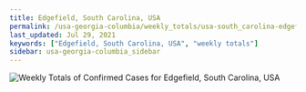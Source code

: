 ```yaml
---
title: Edgefield, South Carolina, USA
permalink: /usa-georgia-columbia/weekly_totals/usa-south_carolina-edgefield-weekly_totals.html
last_updated: Jul 29, 2021
keywords: ["Edgefield, South Carolina, USA", "weekly totals"]
sidebar: usa-georgia-columbia_sidebar
---
```


![Weekly Totals of Confirmed Cases for Edgefield, South Carolina, USA](/covid_tracker/images/graphs/usa-south_carolina-edgefield-weekly_totals_graph.png)
